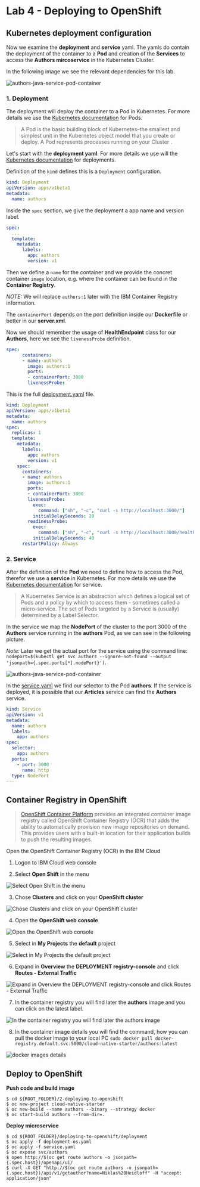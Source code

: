 # Lab 4 - Deploying to OpenShift


## Kubernetes deployment configuration

Now we examine the **deployment** and **service** yaml. The yamls do contain the deployment of the container to a **Pod** and creation of the **Services** to access the **Authors mircoservice** in the Kubernetes Cluster. 

In the following image we see the relevant dependencies for this lab.

![authors-java-service-pod-container](images/authors-java-service-pod-container.png)

### 1. Deployment

The deployment will deploy the container to a Pod in Kubernetes.
For more details we use the [Kubernetes documentation](https://kubernetes.io/docs/concepts/workloads/pods/pod-overview/) for Pods.

> A Pod is the basic building block of Kubernetes–the smallest and simplest unit in the Kubernetes object model that you create or deploy. A Pod represents processes running on your Cluster .


Let's start with the **deployment yaml**. For more details we use will the [Kubernetes documentation](https://kubernetes.io/docs/concepts/workloads/controllers/deployment/) for deployments.

Definition of the ```kind``` defines this is a ```Deployment``` configuration.

```yml
kind: Deployment
apiVersion: apps/v1beta1
metadata:
  name: authors
```

Inside the ```spec``` section, we give the deployment a app name and version label.

```yml
spec:
  ...
  template:
    metadata:
      labels:
        app: authors
        version: v1
```

Then we define a ```name``` for the container and we provide the concret container ```image``` location, e.g. where the container can be found in the **Container Registry**. 

_NOTE:_ We will replace ```authors:1``` later with the IBM Container Registry information. 

The ```containerPort``` depends on the port definition inside our **Dockerfile** or better in our **server.xml**.

Now we should remember the usage of **HealthEndpoint** class for our **Authors**, here we see the ```livenessProbe``` definition.


```yml
spec:
      containers:
      - name: authors
        image: authors:1
        ports:
        - containerPort: 3000
        livenessProbe:
```

This is the full [deployment.yaml](../authors-java-jee/deployment/deployment.yaml) file.

```yaml
kind: Deployment
apiVersion: apps/v1beta1
metadata:
  name: authors
spec:
  replicas: 1
  template:
    metadata:
      labels:
        app: authors
        version: v1
    spec:
      containers:
      - name: authors
        image: authors:1
        ports:
        - containerPort: 3000
        livenessProbe:
          exec:
            command: ["sh", "-c", "curl -s http://localhost:3000/"]
          initialDelaySeconds: 20
        readinessProbe:
          exec:
            command: ["sh", "-c", "curl -s http://localhost:3000/health | grep -q authors"]
          initialDelaySeconds: 40
      restartPolicy: Always
```

### 2. Service

After the definition of the **Pod** we need to define how to access the Pod, therefor we use a **service** in Kubernetes. For more details we use the [Kubernetes documentation](https://kubernetes.io/docs/concepts/services-networking/service/) for service.

> A Kubernetes Service is an abstraction which defines a logical set of Pods and a policy by which to access them - sometimes called a micro-service. The set of Pods targeted by a Service is (usually) determined by a Label Selector.

In the service we map the **NodePort** of the cluster to the port 3000 of the **Authors** service running in the **authors** Pod, as we can see in the following picture. 

_Note:_ Later we get the actual port for the service using the command line: ```nodeport=$(kubectl get svc authors --ignore-not-found --output 'jsonpath={.spec.ports[*].nodePort}')```.

![authors-java-service-pod-container](images/authors-java-service-pod-container.png)

In the [service.yaml](../authors-java-jee/deployment/service.yaml) we find our selector to the Pod **authors**. If the service is deployed, it is possible that our **Articles** service can find the **Authors** service.

```yaml
kind: Service
apiVersion: v1
metadata:
  name: authors
  labels:
    app: authors
spec:
  selector:
    app: authors
  ports:
    - port: 3000
      name: http
  type: NodePort
---
```

## Container Registry in OpenShift

> [OpenShift Container Platform](https://docs.openshift.com/container-platform/3.11/architecture/infrastructure_components/image_registry.html) provides an integrated container image registry called OpenShift Container Registry (OCR) that adds the ability to automatically provision new image repositories on demand. This provides users with a built-in location for their application builds to push the resulting images.

Open the OpenShift Container Registry (OCR) in the IBM Cloud

1. Logon to IBM Cloud web console

2. Select **Open Shift** in the menu

![Select Open Shift in the menu](images/os-registry-01.png)

3. Chose **Clusters** and click on your **OpenShift cluster**

![Chose Clusters and click on your OpenShift cluster](images/os-registry-02.png)

4. Open the **OpenShift web console**

![Open the OpenShift web console](images/os-registry-03.png)

5. Select in **My Projects** the **default** project

![Select in My Projects the default project](images/os-registry-04.png)

6. Expand in **Overview** the **DEPLOYMENT registry-console** and click **Routes - External Traffic**

![Expand in Overview the DEPLOYMENT registry-console and click Routes - External Traffic](images/os-registry-05.png)

7. In the container registry you will find later the **authors** image and you can click on the latest label.

![In the container registry you will find later the authors image](images/os-registry-06.png)

8. In the container image details you will find the command, how you can pull the docker image to your local PC ```sudo docker pull docker-registry.default.svc:5000/cloud-native-starter/authors:latest```

![docker images details](images/os-registry-07.png)

## Deploy to OpenShift

**Push code and build image**

```
$ cd ${ROOT_FOLDER}/2-deploying-to-openshift
$ oc new-project cloud-native-starter
$ oc new-build --name authors --binary --strategy docker
$ oc start-build authors --from-dir=.
```

**Deploy microservice**

```
$ cd ${ROOT_FOLDER}/deploying-to-openshift/deployment
$ oc apply -f deployment-os.yaml
$ oc apply -f service.yaml
$ oc expose svc/authors
$ open http://$(oc get route authors -o jsonpath={.spec.host})/openapi/ui/
$ curl -X GET "http://$(oc get route authors -o jsonpath={.spec.host})/api/v1/getauthor?name=Niklas%20Heidloff" -H "accept: application/json"
```